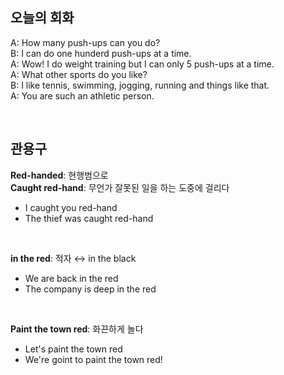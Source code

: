 ## 오늘의 회화

A: How many push-ups can you do?  
B: I can do one hunderd push-ups at a time.  
A: Wow! I do weight training but I can only 5 push-ups at a time.  
A: What other sports do you like?  
B: I like tennis, swimming, jogging, running and things like that.  
A: You are such an athletic person.

<br>

## 관용구

**Red-handed**: 현행범으로  
**Caught red-hand**: 무언가 잘못된 일을 하는 도중에 걸리다

- I caught you red-hand
- The thief was caught red-hand

<br>

**in the red**: 적자 ↔ in the black

- We are back in the red
- The company is deep in the red

<br>

**Paint the town red**: 화끈하게 놀다

- Let's paint the town red
- We're goint to paint the town red!
